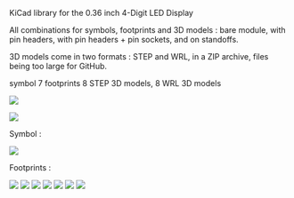 KiCad library for the 0.36 inch 4-Digit LED Display

All combinations for symbols, footprints and 3D models : bare module, with pin headers, with pin headers + pin sockets, and on standoffs.

3D models come in two formats : STEP and WRL, in a ZIP archive, files being too large for GitHub.

symbol
7 footprints
8 STEP 3D models, 8 WRL 3D models


![](https://github.com/yet-another-average-joe/Chinese_Modules/blob/main/4-Digit_LED_Display_0.36inch/Images/YAAJ_4_Digit_LED_Display_0.36_Dots_TM1637_Standoffs.JPG)


![](https://github.com/yet-another-average-joe/Chinese_Modules/blob/main/4-Digit_LED_Display_0.36inch/Images/YAAJ_4_Digit_LED_Display_0.36_Dots_TM1637_PinSocket_Right_Standoffs.jpg)

Symbol :

![](https://github.com/yet-another-average-joe/Chinese_Modules/blob/main/4-Digit_LED_Display_0.36inch/Images/YAAJ_4_Digit_LED_Display_0.36_Dots_TM1637_Symbol.png)

Footprints :

![](https://github.com/yet-another-average-joe/Chinese_Modules/blob/main/4-Digit_LED_Display_0.36inch/Images/YAAJ_4_Digit_LED_Display_0.36_Dots_TM1637_PinHeader_Left_Footprint.png)
![](https://github.com/yet-another-average-joe/Chinese_Modules/blob/main/4-Digit_LED_Display_0.36inch/Images/YAAJ_4_Digit_LED_Display_0.36_Dots_TM1637_PinHeader_Right_Footprint.png)
![](https://github.com/yet-another-average-joe/Chinese_Modules/blob/main/4-Digit_LED_Display_0.36inch/Images/YAAJ_4_Digit_LED_Display_0.36_Dots_TM1637_PinHeaders_Both_Footprint.png)
![](https://github.com/yet-another-average-joe/Chinese_Modules/blob/main/4-Digit_LED_Display_0.36inch/Images/YAAJ_4_Digit_LED_Display_0.36_Dots_TM1637_PinSocket_Left_Standoffs_Footprint.png)
![](https://github.com/yet-another-average-joe/Chinese_Modules/blob/main/4-Digit_LED_Display_0.36inch/Images/YAAJ_4_Digit_LED_Display_0.36_Dots_TM1637_PinSocket_Right_Standoffs_Footprint.png)
![](https://github.com/yet-another-average-joe/Chinese_Modules/blob/main/4-Digit_LED_Display_0.36inch/Images/YAAJ_4_Digit_LED_Display_0.36_Dots_TM1637_PinSockets_Both_Footprint.png)
![](https://github.com/yet-another-average-joe/Chinese_Modules/blob/main/4-Digit_LED_Display_0.36inch/Images/YAAJ_4_Digit_LED_Display_0.36_Dots_TM1637_PinSockets_Both_Standoffs_Footprint.png)




